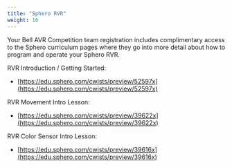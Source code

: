 ```yaml
---
title: "Sphero RVR"
weight: 16
---
```


Your Bell AVR Competition team registration includes complimentary access to the Sphero
curriculum pages where they go into more detail about how to program and operate your
Sphero RVR.

RVR Introduction / Getting Started:

- [https://edu.sphero.com/cwists/preview/52597x](https://edu.sphero.com/cwists/preview/52597x)

RVR Movement Intro Lesson:

- [https://edu.sphero.com/cwists/preview/39622x](https://edu.sphero.com/cwists/preview/39622x)

RVR Color Sensor Intro Lesson:

- [https://edu.sphero.com/cwists/preview/39616x](https://edu.sphero.com/cwists/preview/39616x)
